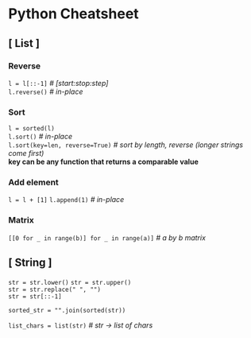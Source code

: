 # Python Cheatsheet 

## [ List ]

### Reverse
`l = l[::-1]` *# [start:stop:step]*  
`l.reverse()` *# in-place*  

### Sort
`l = sorted(l)`  
`l.sort()` *# in-place*  
`l.sort(key=len, reverse=True)` *# sort by length, reverse (longer strings come first)*  
**key can be any function that returns a comparable value** 

### Add element 
`l = l + [1]` 
`l.append(1)` *# in-place*  

### Matrix 
`[[0 for _ in range(b)] for _ in range(a)]` *# a by b matrix*  

## [ String ]  

`str = str.lower()`  `str = str.upper()`  
`str = str.replace(" ", "")`    
`str = str[::-1]`  

`sorted_str = "".join(sorted(str))`  

`list_chars = list(str)` *# str &rarr; list of chars*
